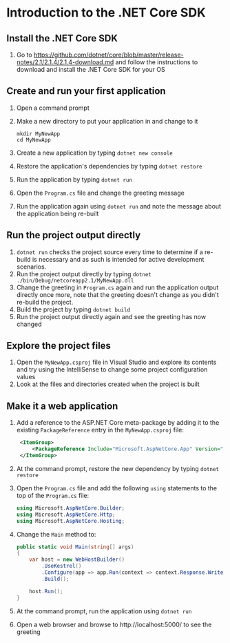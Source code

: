 # Introduction to the .NET Core SDK

## Install the .NET Core SDK
1. Go to https://github.com/dotnet/core/blob/master/release-notes/2.1/2.1.4/2.1.4-download.md and follow the instructions to download and install the .NET Core SDK for your OS

## Create and run your first application
1. Open a command prompt
1. Make a new directory to put your application in and change to it

    ```
    mkdir MyNewApp
    cd MyNewApp
    ```
1. Create a new application by typing `dotnet new console`
1. Restore the application's dependencies by typing `dotnet restore`
1. Run the application by typing `dotnet run`
1. Open the `Program.cs` file and change the greeting message
1. Run the application again using `dotnet run` and note the message about the application being re-built

## Run the project output directly
1. `dotnet run` checks the project source every time to determine if a re-build is necessary and as such is intended for active development scenarios.
1. Run the project output directly by typing `dotnet ./bin/Debug/netcoreapp2.1/MyNewApp.dll`
1. Change the greeting in `Program.cs` again and run the application output directly once more, note that the greeting doesn't change as you didn't re-build the project.
1. Build the project by typing `dotnet build`
1. Run the project output directly again and see the greeting has now changed

## Explore the project files
1. Open the `MyNewApp.csproj` file in Visual Studio and explore its contents and try using the IntelliSense to change some project configuration values
1. Look at the files and directories created when the project is built

## Make it a web application
1. Add a reference to the ASP.NET Core meta-package by adding it to the existing `PackageReference` entry in the `MyNewApp.csproj` file:
   
    ``` xml
     <ItemGroup>
         <PackageReference Include="Microsoft.AspNetCore.App" Version="2.1.4" />
     </ItemGroup>
    ```

1. At the command prompt, restore the new dependency by typing `dotnet restore`
1. Open the `Program.cs` file and add the following `using` statements to the top of the `Program.cs` file:

    ``` c#
    using Microsoft.AspNetCore.Builder;
    using Microsoft.AspNetCore.Http;
    using Microsoft.AspNetCore.Hosting;
    ```
1. Change the `Main` method to:

    ``` c#
    public static void Main(string[] args)
    {
        var host = new WebHostBuilder()
            .UseKestrel()
            .Configure(app => app.Run(context => context.Response.WriteAsync("Hello World!")))
            .Build();
    
        host.Run();
    }
    ```
1. At the command prompt, run the application using `dotnet run`
1. Open a web browser and browse to http://localhost:5000/ to see the greeting
